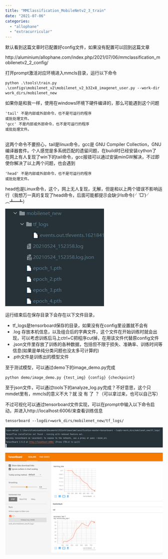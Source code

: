 ```yaml
---
title: "MMClassification_MobileNetv2_3_train"
date: "2021-07-06"
categories: 
  - "allophane"
  - "extracurricular"
---
```


默认看到这篇文章时已配置好config文件，如果没有配置可以回到这篇文章

http://aluminium/allophane.com/index.php/2021/07/06/mmclassification\_mobilenetv2\_2\_config/

打开prompt激活对应环境进入mmcls目录，运行以下命令

```
python .\tools\train.py .\configs\mobilenet_v2\mobilenet_v2_b32x8_imagenet_user.py --work-dir work_dirs/mobilenet_new
```

如果你是和我一样，使用在windows环境下硬件编译的，那么可能遇到这个问题

```
'tail' 不是内部或外部命令，也不是可运行的程序
或批处理文件。
'gcc' 不是内部或外部命令，也不是可运行的程序
或批处理文件。


```

这两个命令不要担心，tail是linux命令，gcc是 GNU Compiler Collection，GNU编译器套件。个人感觉是多系统匹配的遗留问题，在build时已经安装cython了  
在网上有人复现了win下的tail命令，gcc报错可以通过安装minGW解决，不过即使你解决了以上两个问题，也会遇到

```
'head' 不是内部或外部命令，也不是可运行的程序
或批处理文件。
```

head也是Linux命令，这个，网上无人复现，无解，但是和以上两个错误不影响运行（我想万一真的复现了head命令，后面可能都提示会缺少ls命令(╯‵□′)╯︵┻━┻）

![](images/image-14.png)

运行结束后在保存目录下会存在以下文件目录，

- tf\_logs是tensorboard保存的目录，如果没有在config里设置就不会有
- .log 存放本机信息，以及组合后的字典文件，这个文件在开始训练时就会出现，可以考虑训练后马上ctrl+C把程序cut掉，在用该文件代替原config文件
- .json文件里存放了训练的各种数据，包括但不限于损失、准确率、训练时间等信息(如果是单纯分类问题也没太多可计算的)
- .pth文件是训练出的模型文件

至于测试模型，可以通过demo下的image\_demo.py完成

```
python demo/image_demo.py {test_img} {config} {checkpoint}
```

至于json文件，可以通过tools下的analyze\_log.py完成？不好意思，这个只mmdet里有，mmcls的意义不大？就 没 有 了 ？（可以拿过来，也可以自己写）

不过可视化可以通过tensorboard文件实现，可以在prompt中输入以下命令启动，并进入http://localhost:6006/来查看训练信息

```
tensorboard --logdir=work_dirs/mobilenet_new/tf_logs/
```

![](images/image-15.png)

![](images/image-16.png)
